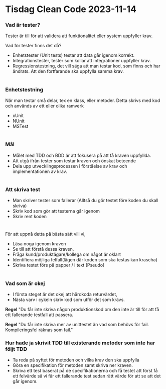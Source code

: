 # Tisdag Clean Code 2023-11-14

### Vad är tester?

Tester är till för att validera att funktionalitet eller system uppfyller krav.

Vad för tester finns det då?

- Enhetstester (Unit tests) testar att data går igenom korrekt.
- Integrationstester, tester som kollar att integrationer uppfyller krav.
- Regressionstestning, det vill säga att man testar kod, som finns och har ändrats. Att den fortfarande ska uppfylla samma krav.

#

### Enhetstestning

När man testar små delar, tex en klass, eller metoder. Detta skrivs med kod och används av ett eller olika ramverk

- xUnit
- NUnit
- MSTest

#

### Mål

- Målet med TDD och BDD är att fokusera på att få kraven uppfyllda.
- Att utgå ifrån tester som testar kraven och önskat beteende
- Dela upp utvecklingsprocessen i förståelse av krav och implementationen av krav.

#

### Att skriva test

- Man skriver tester som fallerar (Alltså du gör testet före koden du skall skriva)
- Skriv kod som gör att testerna går igenom
- Skriv rent koden

#

För att uppnå detta på bästa sätt vill vi,

- Läsa noga igenom kraven
- Se till att förstå dessa kraven.
- Fråga kund/produktägare/kollega om något är oklart
- Identifiera möjliga felfall(lägen där koden som ska testas kan krascha)
- Skriva testet förs på papper / i text (Pseudo)

#

### Vad som är okej

- I första steget är det okej att hårdkoda returvärdet,
- Nästa varv i cykeln skriv kod som utför det som krävs.

**Regel** "Du får inte skriva någon produktionskod om den inte är till för att få ett fallerande testfall att passera.

**Regel** "Du får inte skriva mer av unittestet än vad som behövs för fail. Kompileringsfel räknas som fail."

### Hur hade ja skrivit TDD till existerande metoder som inte har följt TDD

- Ta reda på syftet för metoden och vilka krav den ska uppfylla
- Göra en specifikation för metoden samt skriva ner kraven.
- Skriva ett test baserat på de specifikationerna och få testet att först få ett felvärde så vi får ett fallerande test sedan rätt värde för att se att det går igenom.

#
